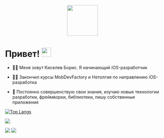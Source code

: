 <div id="header" align="center">
  <img src="https://media.giphy.com/media/M9gbBd9nbDrOTu1Mqx/giphy.gif" width="100"/>
</div>

<div id="header" align="center">
  <img src="https://komarev.com/ghpvc/?username=your-github-HughDancy&style=flat-square&color=blue" alt=""/>
</div>

<h1>
 Привет!
  <img src="https://media.giphy.com/media/hvRJCLFzcasrR4ia7z/giphy.gif" width="30px"/> 
</h1>

- 👨‍💻 Меня зовут Киселев Борис. Я начинающий iOS-разработчик

- 👨‍🎓 Закончил курсы MobDevFactory и Нетолгия по направлению iOS-разработка

- :seedling: Постоянно совершенствую свои знания, изучаю новые технологии разработки, фреймворки, библиотеки, пишу собственные приложения  



[![Top Langs](https://github-readme-stats.vercel.app/api/top-langs/?username=HughDancy&layout=compact&theme=vision-friendly-dark)](https://github.com/anuraghazra/github-readme-stats)  


![](http://github-profile-summary-cards.vercel.app/api/cards/profile-details?username=HughDancy&theme=calm)

![](http://github-profile-summary-cards.vercel.app/api/cards/stats?username=HughDancy&theme=calm) ![](http://github-profile-summary-cards.vercel.app/api/cards/productive-time?username=HughDancy&theme=ayu_mirage&utcOffset=7)






<!--
**HughDancy/HughDancy** is a ✨ _special_ ✨ repository because its `README.md` (this file) appears on your GitHub profile.

Here are some ideas to get you started:

- 🔭 I’m currently working on ...
- 🌱 I’m currently learning ...
- 👯 I’m looking to collaborate on ...
- 🤔 I’m looking for help with ...
- 💬 Ask me about ...
- 📫 How to reach me: ...
- 😄 Pronouns: ...
- ⚡ Fun fact: ...
-->

